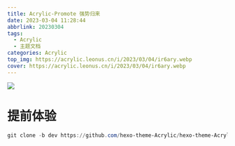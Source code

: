 ```yaml
---
title: Acrylic-Promote 强势归来
date: 2023-03-04 11:28:44
abbrlink: 20230304
tags:
  - Acrylic
  - 主题文档
categories: Acrylic
top_img: https://acrylic.leonus.cn/i/2023/03/04/ir6ary.webp
cover: https://acrylic.leonus.cn/i/2023/03/04/ir6ary.webp
---
```


![](https://acrylic.leonus.cn/i/2023/02/19/ddzgn0.webp)

# 提前体验

```powershell
git clone -b dev https://github.com/hexo-theme-Acrylic/hexo-theme-Acrylic.git themes/Acrylic
```

